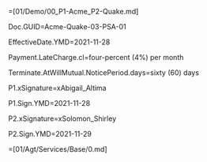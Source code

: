 =[01/Demo/00_P1-Acme_P2-Quake.md]

Doc.GUID=Acme-Quake-03-PSA-01

EffectiveDate.YMD=2021-11-28

Payment.LateCharge.cl=four-percent (4%) per month

Terminate.AtWillMutual.NoticePeriod.days=sixty (60) days

P1.xSignature=xAbigail_Altima

P1.Sign.YMD=2021-11-28

P2.xSignature=xSolomon_Shirley

P2.Sign.YMD=2021-11-29

=[01/Agt/Services/Base/0.md]

